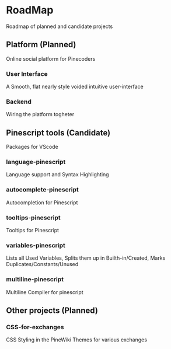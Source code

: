 # RoadMap
Roadmap of planned and candidate projects

## Platform (Planned)
Online social platform for Pinecoders
### User Interface
A Smooth, flat nearly style voided intuitive user-interface
### Backend
Wiring the platform togheter

## Pinescript tools (Candidate)
Packages for VScode
### language-pinescript
Language support and Syntax Highlighting
### autocomplete-pinescript
Autocompletion for Pinescript
### tooltips-pinescript 
Tooltips for Pinescript
### variables-pinescript
Lists all Used Variables, Splits them up in Builth-in/Created, Marks Duplicates/Constants/Unused
### multiline-pinescript
Multiline Compiler for pinescript

## Other projects (Planned)
### CSS-for-exchanges
CSS Styling in the PineWiki Themes for various exchanges
